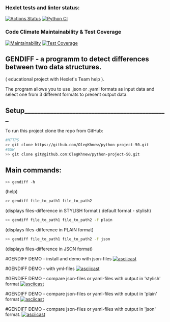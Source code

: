

### Hexlet tests and linter status:
[![Actions Status](https://github.com/OlegKhnew/python-project-50/actions/workflows/hexlet-check.yml/badge.svg)](https://github.com/OlegKhnew/python-project-50/actions)
[![Python CI](https://github.com/OlegKhnew/python-project-50/actions/workflows/project-check.yml/badge.svg)](https://github.com/OlegKhnew/python-project-50/actions/workflows/project-check.yml)


### Code Climate Maintainability & Test Coverage
[![Maintainability](https://api.codeclimate.com/v1/badges/1705039bdda55944a721/maintainability)](https://codeclimate.com/github/OlegKhnew/python-project-50/maintainability)
[![Test Coverage](https://api.codeclimate.com/v1/badges/1705039bdda55944a721/test_coverage)](https://codeclimate.com/github/OlegKhnew/python-project-50/test_coverage)


## GENDIFF - а programm to detect differences between two data structures.
( educational project with Hexlet's Team help ).

The program allows you to use .json or .yaml formats as input data and select one from 3 different formats to present output data.


## Setup_____________________________________________

To run this project clone the repo from GitHub:

```bash
#HTTPS
>> git clone https://github.com/OlegKhnew/python-project-50.git
#SSH
>> git clone git@github.com:OlegKhnew/python-project-50.git
```


## Main commands:

```bash
>> gendiff -h
```
(help)

```bash
>> gendiff file_to_path1 file_to_path2
```
(displays files-difference in STYLISH format ( default format - stylish)

```bash
>> gendiff file_to_path1 file_to_path2 -f plain
```
(displays files-difference in PLAIN format)

```bash
>> gendiff file_to_path1 file_to_path2 -f json
```
(displays files-difference in JSON format)



#GENDIFF DEMO  - install and demo with json-files
[![asciicast](https://asciinema.org/a/eSfTKhXVQYcPvU8tAZjwLYT5S.svg)](https://asciinema.org/a/eSfTKhXVQYcPvU8tAZjwLYT5S)

#GENDIFF DEMO - with yml-files
[![asciicast](https://asciinema.org/a/EcSjRz2jbxC7vv9HU8aBFRUXN.svg)](https://asciinema.org/a/EcSjRz2jbxC7vv9HU8aBFRUXN)

#GENDIFF DEMO - compare json-files or yaml-files with output in 'stylish' format
[![asciicast](https://asciinema.org/a/t6AsqdfDPydkOJCtdIxIxCx79.svg)](https://asciinema.org/a/t6AsqdfDPydkOJCtdIxIxCx79)

#GENDIFF DEMO - compare json-files or yaml-files with output in 'plain' format
[![asciicast](https://asciinema.org/a/jHD5e0zOBaO5JTRohNeJmjI4d.svg)](https://asciinema.org/a/jHD5e0zOBaO5JTRohNeJmjI4d)

#GENDIFF DEMO - compare json-files or yaml-files with output in 'json' format.
[![asciicast](https://asciinema.org/a/RQ5wfvhUSP8ugnwDhaI2Csvql.svg)](https://asciinema.org/a/RQ5wfvhUSP8ugnwDhaI2Csvql)

